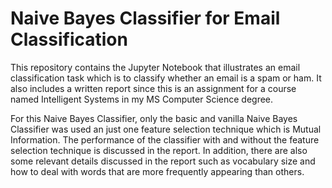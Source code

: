 # Naive Bayes Classifier for Email Classification
This repository contains the Jupyter Notebook that illustrates an email classification task which is to classify whether an email is a spam or ham. It also includes a written report since this is an assignment for a course named Intelligent Systems in my MS Computer Science degree.

For this Naive Bayes Classifier, only the basic and vanilla Naive Bayes Classifier was used an just one feature selection technique which is Mutual Information. The performance of the classifier with and without the feature selection technique is discussed in the report. In addition, there are also some relevant details discussed in the report such as vocabulary size and how to deal with words that are more frequently appearing than others. 
